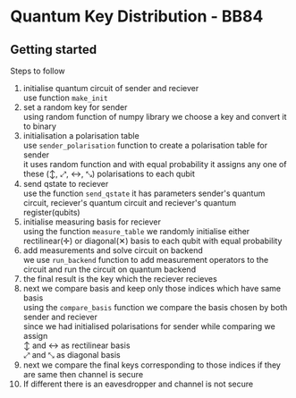 # Quantum Key Distribution - BB84



## Getting started
Steps to follow

1. initialise quantum circuit of sender and reciever  
use function `make_init` 
2. set a random key for sender  
using random function of numpy library we choose a key and convert it to binary
3. initialisation a polarisation table  
use `sender_polarisation` function to create a polarisation table for sender  
it uses random function and with equal probability it assigns any one of these (↕, ⤢, ↔, ⤡) polarisations to each qubit
4. send qstate to reciever  
use the function `send_qstate` it has parameters sender's quantum circuit, reciever's quantum circuit and reciever's quantum register(qubits)
5. initialise measuring basis for reciever  
using the function `measure_table` we randomly initialise either rectilinear(✛) or diagonal(✕) basis to each qubit with equal probability
6. add measurements and solve circuit on backend  
we use `run_backend` function to add measurement operators to the circuit and run the circuit on quantum backend
7. the final result is the key which the reciever recieves
8. next we compare basis and keep only those indices which have same basis  
using the `compare_basis` function we compare the basis chosen by both sender and reciever  
since we had initialised polarisations for sender while comparing we assign  
↕ and ↔ as rectilinear basis  
⤢ and ⤡ as diagonal basis
9. next we compare the final keys corresponding to those indices if they are same then channel is secure
10. If different there is an eavesdropper and channel is not secure
